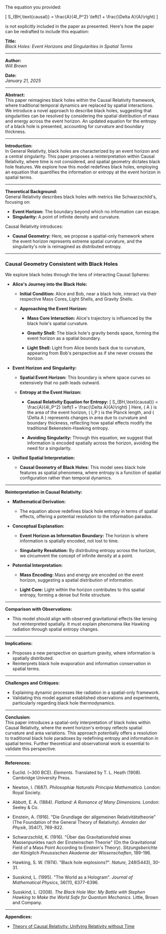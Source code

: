 The equation you provided:

\[ S_{BH,\text{causal}} = \frac{A}{4l_P^2} \left(1 + \frac{\Delta A}{A}\right) \]

is not explicitly included in the paper as presented. Here's how the paper can be redrafted to include this equation:

**Title:**  
*Black Holes: Event Horizons and Singularities in Spatial Terms*

---

**Author:**  
*Will Brown*

**Date:**  
*January 21, 2025*

---

**Abstract:**  
This paper reimagines black holes within the Causal Relativity framework, where traditional temporal dynamics are replaced by spatial interactions. We introduce a novel approach to describe black holes, suggesting that singularities can be resolved by considering the spatial distribution of mass and energy across the event horizon. An updated equation for the entropy of a black hole is presented, accounting for curvature and boundary thickness.

---

**Introduction:**  
In General Relativity, black holes are characterized by an event horizon and a central singularity. This paper proposes a reinterpretation within Causal Relativity, where time is not considered, and spatial geometry dictates black hole features. We explore how this model redefines black holes, employing an equation that quantifies the information or entropy at the event horizon in spatial terms.

---

**Theoretical Background:**  
General Relativity describes black holes with metrics like Schwarzschild's, focusing on:

- **Event Horizon:** The boundary beyond which no information can escape.
- **Singularity:** A point of infinite density and curvature.

Causal Relativity introduces:

- **Causal Geometry:** Here, we propose a spatial-only framework where the event horizon represents extreme spatial curvature, and the singularity's role is reimagined as distributed entropy.

---

### **Causal Geometry Consistent with Black Holes**

We explore black holes through the lens of interacting Causal Spheres:

- **Alice's Journey into the Black Hole:**

  - **Initial Condition:** Alice and Bob, near a black hole, interact via their respective Mass Cores, Light Shells, and Gravity Shells.

  - **Approaching the Event Horizon:** 

    - **Mass Core Interaction:** Alice's trajectory is influenced by the black hole's spatial curvature.

    - **Gravity Shell:** The black hole's gravity bends space, forming the event horizon as a spatial boundary.

    - **Light Shell:** Light from Alice bends back due to curvature, appearing from Bob's perspective as if she never crosses the horizon.

- **Event Horizon and Singularity:**

  - **Spatial Event Horizon:** This boundary is where space curves so extensively that no path leads outward.

  - **Entropy at the Event Horizon:**

    - **Causal Relativity Equation for Entropy:**
      \[
      S_{BH,\text{causal}} = \frac{A}{4l_P^2} \left(1 + \frac{\Delta A}{A}\right)
      \]
      Here, \( A \) is the area of the event horizon, \( l_P \) is the Planck length, and \( \Delta A \) represents changes in area due to curvature and boundary thickness, reflecting how spatial effects modify the traditional Bekenstein-Hawking entropy.

    - **Avoiding Singularity:** Through this equation, we suggest that information is encoded spatially across the horizon, avoiding the need for a singularity.

- **Unified Spatial Interpretation:**

  - **Causal Geometry of Black Holes:** This model sees black hole features as spatial phenomena, where entropy is a function of spatial configuration rather than temporal dynamics.

---

**Reinterpretation in Causal Relativity:**

- **Mathematical Derivation:**

  - The equation above redefines black hole entropy in terms of spatial effects, offering a potential resolution to the information paradox.

- **Conceptual Explanation:**

  - **Event Horizon as Information Boundary:** The horizon is where information is spatially encoded, not lost to time.

  - **Singularity Resolution:** By distributing entropy across the horizon, we circumvent the concept of infinite density at a point.

- **Potential Interpretation:**

  - **Mass Encoding:** Mass and energy are encoded on the event horizon, suggesting a spatial distribution of information.

  - **Light Core:** Light within the horizon contributes to this spatial entropy, forming a dense but finite structure.

---

**Comparison with Observations:**  
- This model should align with observed gravitational effects like lensing but reinterpreted spatially. It must explain phenomena like Hawking radiation through spatial entropy changes.

---

**Implications:**  
- Proposes a new perspective on quantum gravity, where information is spatially distributed.
- Reinterprets black hole evaporation and information conservation in spatial terms.

---

**Challenges and Critiques:**  
- Explaining dynamic processes like radiation in a spatial-only framework.
- Validating this model against established observations and experiments, particularly regarding black hole thermodynamics.

---

**Conclusion:**  
This paper introduces a spatial-only interpretation of black holes within Causal Relativity, where the event horizon's entropy reflects spatial curvature and area variations. This approach potentially offers a resolution to traditional black hole paradoxes by redefining entropy and information in spatial terms. Further theoretical and observational work is essential to validate this perspective.

---

**References:** 

- Euclid. (~300 BCE). *Elements*. Translated by T. L. Heath (1908). Cambridge University Press.

- Newton, I. (1687). *Philosophiæ Naturalis Principia Mathematica*. London: Royal Society.
  
- Abbott, E. A. (1884). *Flatland: A Romance of Many Dimensions*. London: Seeley & Co.
  
- Einstein, A. (1916). "Die Grundlage der allgemeinen Relativitätstheorie" (The Foundation of the General Theory of Relativity). *Annalen der Physik*, 354(7), 769-822.
  
- Schwarzschild, K. (1916). "Über das Gravitationsfeld eines Massenpunktes nach der Einsteinschen Theorie" (On the Gravitational Field of a Mass Point According to Einstein's Theory). *Sitzungsberichte der Königlich Preussischen Akademie der Wissenschaften*, 189-196.
  
- Hawking, S. W. (1974). "Black hole explosions?". *Nature*, 248(5443), 30-31.

- Susskind, L. (1995). "The World as a Hologram". *Journal of Mathematical Physics*, 36(11), 6377-6396.
  
- Susskind, L. (2008). *The Black Hole War: My Battle with Stephen Hawking to Make the World Safe for Quantum Mechanics*. Little, Brown and Company.

---

**Appendices:**  
- [Theory of Causal Relativity: Unifying Relativity without Time](https://github.com/ENSpunks/Causal-Relativity-Public-/blob/main/Papers/Causal%20Relativity/Theory%20of%20Causal%20Relativity%20(Published%2001-20-25))
